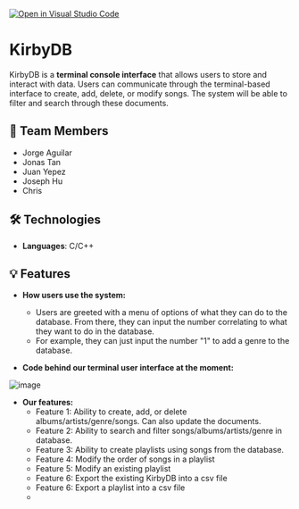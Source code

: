 [![Open in Visual Studio Code](https://classroom.github.com/assets/open-in-vscode-718a45dd9cf7e7f842a935f5ebbe5719a5e09af4491e668f4dbf3b35d5cca122.svg)](https://classroom.github.com/online_ide?assignment_repo_id=10809533&assignment_repo_type=AssignmentRepo)

# KirbyDB
KirbyDB is a **terminal console interface** that allows users to store and interact with data. Users can communicate through the terminal-based interface to create, add, delete, or modify songs. The system will be able to filter and search through these documents.

## 👥 Team Members
- Jorge Aguilar
- Jonas Tan
- Juan Yepez
- Joseph Hu
- Chris 

## 🛠️ Technologies
- **Languages**: C/C++

## 💡 Features
- **How users use the system:**
  - Users are greeted with a menu of options of what they can do to the database. From there, they can input the number correlating to what they want to do in the database.
  - For example, they can just input the number "1" to add a genre to the database. 
  
- **Code behind our terminal user interface at the moment:**

![image](https://user-images.githubusercontent.com/77127695/235016485-f6dad09c-8638-485c-916d-c42aaa321422.png)


- **Our features:**
  - Feature 1: Ability to create, add, or delete albums/artists/genre/songs. Can also update the documents.
  - Feature 2: Ability to search and filter songs/albums/artists/genre in database.
  - Feature 3: Ability to create playlists using songs from the database.
  - Feature 4: Modify the order of songs in a playlist
  - Feature 5: Modify an existing playlist
  - Feature 6: Export the existing KirbyDB into a csv file
  - Feature 6: Export a playlist into a csv file
  - 

